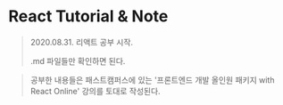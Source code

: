 # React Tutorial & Note

> 2020.08.31. 리액트 공부 시작.
>
> .md 파일들만 확인하면 된다.

> 공부한 내용들은 패스트캠퍼스에 있는 '프론트엔드 개발 올인원 패키지 with React Online' 강의를 토대로 작성된다.